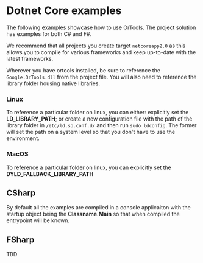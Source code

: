 # Dotnet Core examples

The following examples showcase how to use OrTools. The project solution has examples for both C# and F#.

We recommend that all projects you create target `netcoreapp2.0` as this allows you to compile for various frameworks and keep up-to-date with the latest frameworks.

Wherever you have ortools installed, be sure to reference the `Google.OrTools.dll` from the project file. You will also need to reference the library folder housing native libraries. 

### Linux
To reference a particular folder on linux, you can either: explicitly set the **LD_LIBRARY_PATH**; or create a new configuration file with the path of the library folder in `/etc/ld.so.conf.d/` and then run `sudo ldconfig`. The former will set the path on a system level so that you don't have to use the environment.

### MacOS
To reference a particular folder on linux, you can explicitly set the **DYLD_FALLBACK_LIBRARY_PATH**

## CSharp

By default all the examples are compiled in a console applicaiton with the startup object being the **Classname.Main** so that when compiled the entrypoint will be known.

## FSharp

TBD